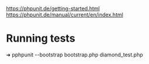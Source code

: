https://phpunit.de/getting-started.html
https://phpunit.de/manual/current/en/index.html

# Running tests

➜ pphpunit --bootstrap bootstrap.php diamond_test.php

